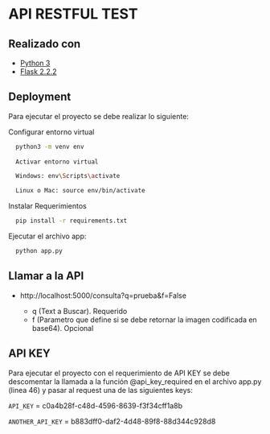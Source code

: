 
# API RESTFUL TEST




## Realizado con

 - [Python 3](https://www.python.org/)
 - [Flask 2.2.2](https://flask.palletsprojects.com/en/2.2.x/)



## Deployment

Para ejecutar el proyecto se debe realizar lo siguiente:

Configurar entorno virtual

```bash
  python3 -m venv env
  
  Activar entorno virtual

  Windows: env\Scripts\activate

  Linux o Mac: source env/bin/activate
```

Instalar Requerimientos

```bash
  pip install -r requirements.txt
```
Ejecutar el archivo app:

```bash
  python app.py
```

## Llamar a la API

- http://localhost:5000/consulta?q=prueba&f=False

    - q (Text a Buscar). Requerido
    - f (Parametro que define si se debe retornar la imagen codificada en base64). Opcional


## API KEY

Para ejecutar el proyecto con el requerimiento de API KEY se debe descomentar la llamada a la función @api_key_required en el archivo app.py (linea 46) y pasar al request una de las siguientes keys:

`API_KEY` = c0a4b28f-c48d-4596-8639-f3f34cff1a8b

`ANOTHER_API_KEY` = b883dff0-daf2-4d48-89f8-88d344c928d8

